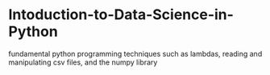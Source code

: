 # Intoduction-to-Data-Science-in-Python
fundamental python programming techniques such as lambdas, reading and manipulating csv files, and the numpy library
